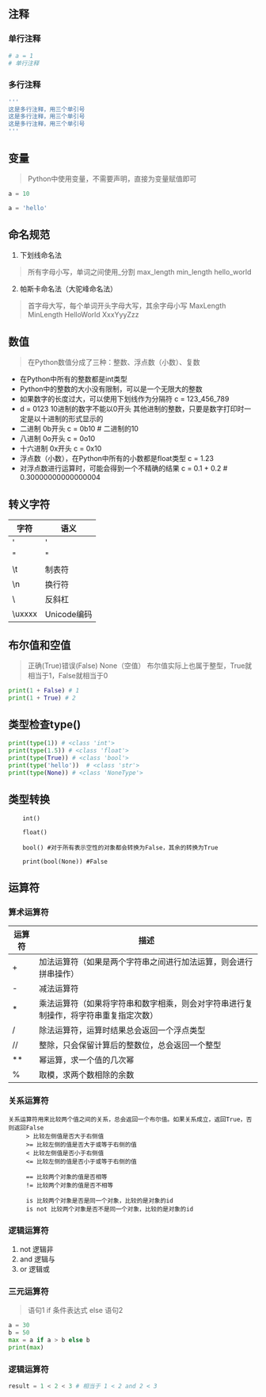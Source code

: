 ## 注释

### 单行注释

```python
# a = 1 
# 单行注释
```

### 多行注释
```python
​​'''
这是多行注释，用三个单引号
这是多行注释，用三个单引号 
这是多行注释，用三个单引号
'''
```


## 变量

 > Python中使用变量，不需要声明，直接为变量赋值即可
```python
a = 10

a = 'hello'
```

## 命名规范

1. 下划线命名法
> 所有字母小写，单词之间使用_分割
> max_length min_length hello_world

2. 帕斯卡命名法（大驼峰命名法）  
> 首字母大写，每个单词开头字母大写，其余字母小写
> MaxLength MinLength HelloWorld XxxYyyZzz  


## 数值

> 在Python数值分成了三种：整数、浮点数（小数）、复数


- 在Python中所有的整数都是int类型
- Python中的整数的大小没有限制，可以是一个无限大的整数
- 如果数字的长度过大，可以使用下划线作为分隔符
  c = 123_456_789
- d = 0123 10进制的数字不能以0开头
  其他进制的整数，只要是数字打印时一定是以十进制的形式显示的
- 二进制 0b开头
  c = 0b10 # 二进制的10
- 八进制 0o开头
  c = 0o10
- 十六进制 0x开头
  c = 0x10
- 浮点数（小数），在Python中所有的小数都是float类型
  c = 1.23
- 对浮点数进行运算时，可能会得到一个不精确的结果
  c = 0.1 + 0.2 # 0.30000000000000004


## 转义字符

| 字符     | 语义        |
| ------ | --------- |
| \'     | '         |
| \"     | "         |
| \t     | 制表符       |
| \n     | 换行符       |
| \\     | 反斜杠       |
| \uxxxx | Unicode编码 |

## 布尔值和空值

> 正确(True)错误(False)
> None（空值）
> 布尔值实际上也属于整型，True就相当于1，False就相当于0
```python
print(1 + False) # 1
print(1 + True) # 2
```

## 类型检查type()

```python
print(type(1)) # <class 'int'>
print(type(1.5)) # <class 'float'>
print(type(True)) # <class 'bool'>
print(type('hello'))  # <class 'str'>
print(type(None)) # <class 'NoneType'>
```


## 类型转换
```
	int() 
	
	float()

	bool() #对于所有表示空性的对象都会转换为False，其余的转换为True

	print(bool(None)) #False
```
## 运算符

### 算术运算符



| 运算符  | 描述                                       |
| ---- | ---------------------------------------- |
| +    | 加法运算符（如果是两个字符串之间进行加法运算，则会进行拼串操作）         |
| -    | 减法运算符                                    |
| *    | 乘法运算符（如果将字符串和数字相乘，则会对字符串进行复制操作，将字符串重复指定次数） |
| /    | 除法运算符，运算时结果总会返回一个浮点类型                    |
| //   | 整除，只会保留计算后的整数位，总会返回一个整型                  |
| **   | 幂运算，求一个值的几次幂                             |
| %    | 取模，求两个数相除的余数                             |




### 关系运算符

```
关系运算符用来比较两个值之间的关系，总会返回一个布尔值。如果关系成立，返回True，否则返回False
	 > 比较左侧值是否大于右侧值
	 >= 比较左侧的值是否大于或等于右侧的值
	 < 比较左侧值是否小于右侧值
	 <= 比较左侧的值是否小于或等于右侧的值

	 == 比较两个对象的值是否相等
	 != 比较两个对象的值是否不相等

	 is 比较两个对象是否是同一个对象，比较的是对象的id
	 is not 比较两个对象是否不是同一个对象，比较的是对象的id
 ```

### 逻辑运算符
1. not 逻辑非
2. and 逻辑与
3. or 逻辑或

### 三元运算符

> 语句1 if 条件表达式 else 语句2

```python
a = 30
b = 50
max = a if a > b else b
print(max)

```


### 逻辑运算符

```python
result = 1 < 2 < 3 # 相当于 1 < 2 and 2 < 3
```
